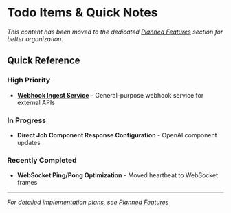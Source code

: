 # Todo Items & Quick Notes

*This content has been moved to the dedicated [Planned Features](../07-planned-features/) section for better organization.*

## Quick Reference

### High Priority
- **[Webhook Ingest Service](../07-planned-features/webhook-ingest-service.md)** - General-purpose webhook service for external APIs

### In Progress  
- **Direct Job Component Response Configuration** - OpenAI component updates

### Recently Completed
- **WebSocket Ping/Pong Optimization** - Moved heartbeat to WebSocket frames

---

*For detailed implementation plans, see [Planned Features](../07-planned-features/)*